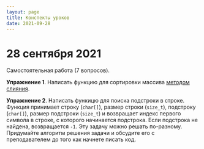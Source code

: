 ```yaml
---
layout: page
title: Конспекты уроков
date: 2021-09-28
---
```


# 28 сентября 2021

Самостоятельная работа (7 вопросов).

**Упражнение 1**. Написать функцию для сортировки массива [методом слияния](https://ru.wikipedia.org/wiki/%D0%A1%D0%BE%D1%80%D1%82%D0%B8%D1%80%D0%BE%D0%B2%D0%BA%D0%B0_%D1%81%D0%BB%D0%B8%D1%8F%D0%BD%D0%B8%D0%B5%D0%BC).

**Упражнение 2**. Написать функицю для поиска подстроки в строке. Функция принимает строку (`char[]`), размер строки (`size_t`), подстроку (`char[]`), размер подстроки (`size_t`) и возвращает индекс первого символа в строке, с которого начинается подстрока. Если подстрока не найдена, возвращается `-1`. Эту задачу можно решать по-разному. Придумайте алгоритм решения задачи и обсудите его с преподавателем до того как начнете писать код.
